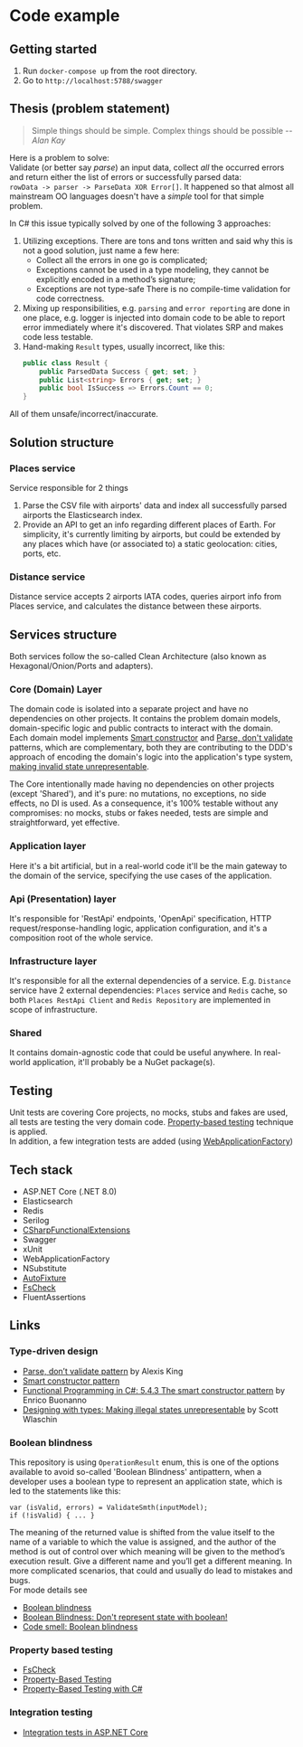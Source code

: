 # Code example

## Getting started
1. Run `docker-compose up` from the root directory.
2. Go to `http://localhost:5788/swagger`

## Thesis (problem statement)
> Simple things should be simple. Complex things should be possible
> -- _Alan Kay_

Here is a problem to solve:  
Validate (or better say _parse_) an input data, collect _all_ the occurred errors and return either
the list of errors or successfully parsed data:  
`rowData -> parser -> ParseData XOR Error[]`.
It happened so that almost all mainstream OO languages doesn't have a _simple_ tool for that simple problem.

In C# this issue typically solved by one of the following 3 approaches:
1. Utilizing exceptions. There are tons and tons written and said why this is not a good solution, just name a few here:
   * Collect all the errors in one go is complicated;
   * Exceptions cannot be used in a type modeling, they cannot be explicitly encoded in a method’s signature;
   * Exceptions are not type-safe There is no compile-time validation for code correctness.
2. Mixing up responsibilities, e.g. `parsing` and `error reporting` are done in one place, e.g. logger is injected into
domain code to be able to report error immediately where it's discovered. That violates SRP and makes code less testable.
3. Hand-making `Result` types, usually incorrect, like this:
   ```csharp
   public class Result {
       public ParsedData Success { get; set; }
       public List<string> Errors { get; set; }
       public bool IsSuccess => Errors.Count == 0;
   }
   ```
All of them unsafe/incorrect/inaccurate.

## Solution structure
### Places service
Service responsible for 2 things
1. Parse the CSV file with airports' data and index all successfully parsed airports the Elasticsearch index.
2. Provide an API to get an info regarding different places of Earth. For simplicity, it's currently limiting by airports, but could be extended by any places which have (or associated to) a static geolocation: cities, ports, etc.

### Distance service
Distance service accepts 2 airports IATA codes, queries airport info from Places service, and calculates the distance between these airports.

## Services structure
Both services follow the so-called Clean Architecture (also known as Hexagonal/Onion/Ports and adapters).
### Core (Domain) Layer
The domain code is isolated into a separate project and have no dependencies on other projects. It contains the problem domain models, domain-specific logic and public contracts to interact with the domain.  
Each domain model implements [Smart constructor](#type-driven-design) and [Parse, don't validate](#type-driven-design) patterns, which are complementary, both they are contributing to the DDD's approach of encoding the domain's logic into the application's type system,  [making invalid state unrepresentable](#type-driven-design).  

The Core intentionally made having no dependencies on other projects (except 'Shared'), and it's pure: no mutations, no exceptions, no side effects, no DI is used. As a consequence, it's 100% testable without any compromises: no mocks, stubs or fakes needed, tests are simple and straightforward, yet effective.
### Application layer
Here it's a bit artificial, but in a real-world code it'll be the main gateway to the domain of the service, specifying the use cases of the application.
### Api (Presentation) layer
It's responsible for 'RestApi' endpoints, 'OpenApi' specification, HTTP request/response-handling logic, application configuration, and it's a composition root of the whole service.
### Infrastructure layer
It's responsible for all the external dependencies of a service. E.g. `Distance` service have 2 external dependencies: `Places` service and `Redis` cache, so both `Places RestApi Client` and `Redis Repository` are implemented in scope of infrastructure.
### Shared
It contains domain-agnostic code that could be useful anywhere. In real-world application, it'll probably be a NuGet package(s).

## Testing
Unit tests are covering Core projects, no mocks, stubs and fakes are used, all tests are testing the very domain code. [Property-based testing](#property-based-testing) technique is applied.  
In addition, a few integration tests are added (using [WebApplicationFactory](#integration-testing))

## Tech stack
* ASP.NET Core (.NET 8.0)
* Elasticsearch
* Redis
* Serilog
* [CSharpFunctionalExtensions](https://github.com/vkhorikov/CSharpFunctionalExtensions)
* Swagger
* xUnit
* WebApplicationFactory
* NSubstitute
* [AutoFixture](https://github.com/AutoFixture/AutoFixture)
* [FsCheck](https://fscheck.github.io/FsCheck)
* FluentAssertions

## Links
### Type-driven design
* [Parse, don’t validate pattern](https://lexi-lambda.github.io/blog/2019/11/05/parse-don-t-validate) by Alexis King
* [Smart constructor pattern](https://wiki.haskell.org/Smart_constructors)
* [Functional Programming in C#: 5.4.3 The smart constructor pattern](https://www.manning.com/books/functional-programming-in-c-sharp-second-edition) by Enrico Buonanno
* [Designing with types: Making illegal states unrepresentable](https://fsharpforfunandprofit.com/posts/designing-with-types-making-illegal-states-unrepresentable) by Scott Wlaschin

### Boolean blindness
This repository is using `OperationResult` enum, this is one of the options available to avoid so-called 'Boolean Blindness' antipattern,
when a developer uses a boolean type to represent an application state, which is led to the statements like this:  
```(csharp)
var (isValid, errors) = ValidateSmth(inputModel);
if (!isValid) { ... }
```
The meaning of the returned value is shifted from the value itself to the name of a variable to which the value is assigned,
and the author of the method is out of control over which meaning will be given to the method’s execution result.
Give a different name and you’ll get a different meaning.
In more complicated scenarios, that could and usually do lead to mistakes and bugs.  
For mode details see
* [Boolean blindness](https://existentialtype.wordpress.com/2011/03/15/boolean-blindness/)
* [Boolean Blindness: Don't represent state with boolean!](https://yveskalume.dev/boolean-blindness-dont-represent-state-with-boolean)
* [Code smell: Boolean blindness](https://runtimeverification.com/blog/code-smell-boolean-blindness)

### Property based testing
* [FsCheck](https://fscheck.github.io/FsCheck)
* [Property-Based Testing](https://fsharpforfunandprofit.com/series/property-based-testing)
* [Property-Based Testing with C#](https://www.codit.eu/blog/property-based-testing-with-c)

### Integration testing
* [Integration tests in ASP.NET Core](https://learn.microsoft.com/en-us/aspnet/core/test/integration-tests)